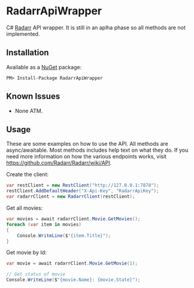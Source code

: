 # RadarrApiWrapper
C# [Radarr](https://radarr.video/) API wrapper. It is still in an aplha phase so all methods are not implemented.

## Installation
Available as a [NuGet](https://www.nuget.org/packages/RadarrApiWrapper/) package:
```
PM> Install-Package RadarrApiWrapper
```

## Known Issues
- None ATM.

## Usage
These are some examples on how to use the API. All methods are async/awaitable. Most methods includes help text on what they do. If you need more information on how the various endpoints works, visit https://github.com/Radarr/Radarr/wiki/API.

Create the client:
```c#
var restClient = new RestClient("http://127.0.0.1:7878");
restClient.AddDefaultHeader("X-Api-Key", "RadarrApiKey");
var radarrClient = new RadarrClient(restClient);
```

Get all movies:
```c#
var movies = await radarrClient.Movie.GetMovies();
foreach (var item in movies)
{
    Console.WriteLine($"{item.Title}");
}
```

Get movie by Id:
```c#
var movie = await radarrClient.Movie.GetMovie(1);

// Get status of movie
Console.WriteLine($"{movie.Name}: {movie.State}");
```